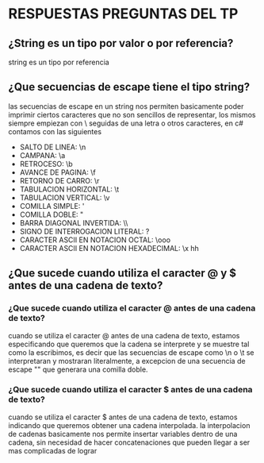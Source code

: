 # RESPUESTAS PREGUNTAS DEL TP
## ¿String es un tipo por valor o por referencia?
string es un tipo por referencia
## ¿Que secuencias de escape tiene el tipo string?
las secuencias de escape en un string nos permiten basicamente poder imprimir ciertos caracteres que no son sencillos de representar, los mismos siempre empiezan con \ seguidas de una letra o otros caracteres, en c# contamos con las siguientes
- SALTO DE LINEA: \n
- CAMPANA: \a
- RETROCESO: \b
- AVANCE DE PAGINA: \f
- RETORNO DE CARRO: \r
- TABULACION HORIZONTAL: \t
- TABULACION VERTICAL: \v
- COMILLA SIMPLE: \'
- COMILLA DOBLE: \"
- BARRA DIAGONAL INVERTIDA: \\\\
- SIGNO DE INTERROGACION LITERAL: \?
- CARACTER ASCII EN NOTACION OCTAL: \ooo
- CARACTER ASCII EN NOTACION HEXADECIMAL: \x hh
## ¿Que sucede cuando utiliza el caracter @ y $ antes de una cadena de texto?
### ¿Que sucede cuando utiliza el caracter @ antes de una cadena de texto?
cuando se utiliza el caracter @ antes de una cadena de texto, estamos especificando que queremos que la cadena se interprete y se muestre tal como la escribimos, es decir que las secuencias de escape como \n o \t se interpretaran y mostraran literalmente, a excepcion de una secuencia de escape "" que generara una comilla doble.
### ¿Que sucede cuando utiliza el caracter $ antes de una cadena de texto?
cuando se utiliza el caracter $ antes de una cadena de texto, estamos indicando que queremos obtener una cadena interpolada. la interpolacion de cadenas basicamente nos permite insertar variables dentro de una cadena, sin necesidad de hacer concatenaciones que pueden llegar a ser mas complicadas de lograr